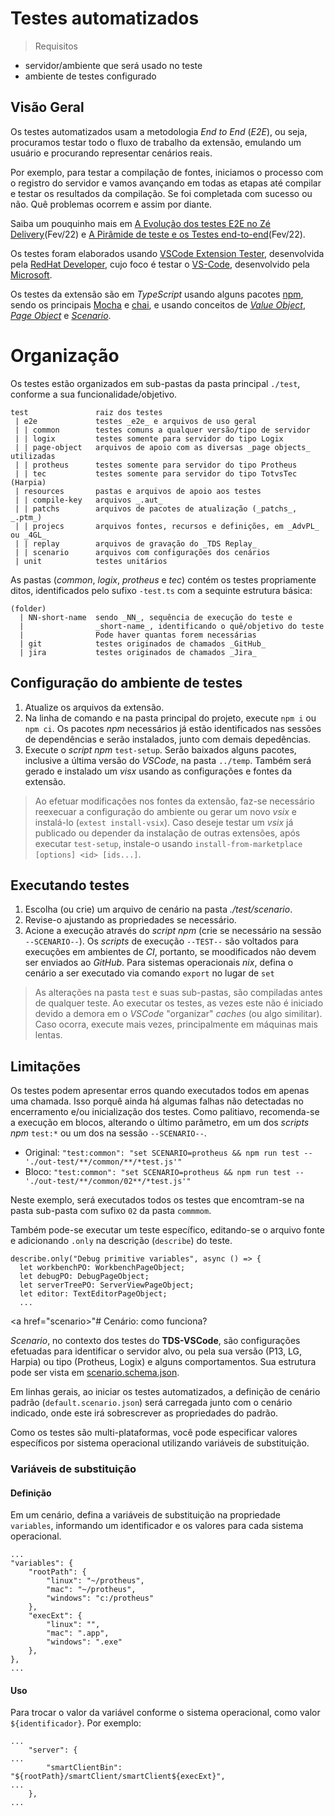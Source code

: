 # Testes automatizados

> Requisitos

- servidor/ambiente que será usado no teste
- ambiente de testes configurado

## Visão Geral

Os testes automatizados usam a metodologia _End to End_ (_E2E_), ou seja, procuramos testar todo o fluxo de trabalho da extensão, emulando um usuário e procurando representar cenários reais.

Por exemplo, para testar a compilação de fontes, iniciamos o processo com o registro do servidor e vamos avançando em todas as etapas até compilar e testar os resultados da compilação. Se foi completada com sucesso ou não. Quê problemas ocorrem e assim por diante.

Saiba um pouquinho mais em [A Evolução dos testes E2E no Zé Delivery](https://rezenha.ze.delivery/a-evolu%C3%A7%C3%A3o-dos-testes-e2e-no-z%C3%A9-delivery-894ac3781bbf)(Fev/22) e [A Pirâmide de teste e os Testes end-to-end](https://medium.com/gtsw/a-pir%C3%A2mide-de-teste-e-os-testes-end-to-end-38f77ad3d137)(Fev/22).

Os testes foram elaborados usando [VSCode Extension Tester](https://github.com/redhat-developer/vscode-extension-tester), desenvolvida pela [RedHat Developer](https://github.com/redhat-developer), cujo foco é testar o [VS-Code](https://code.visualstudio.com/), desenvolvido pela [Microsoft](https://www.microsoft.com).

Os testes da extensão são em _TypeScript_ usando alguns pacotes [npm](https://www.npmjs.com/), sendo os principais [Mocha](https://mochajs.org/api/mocha) e [chai](https://www.chaijs.com/), e usando conceitos de [_Value Object_](https://imasters.com.br/back-end/padroes-de-projeto-value-object), [_Page Object_](https://medium.com/automa%C3%A7%C3%A3o-com-batista/como-utilizar-page-objects-nos-testes-automatizados-com-appium-723468df5bf4) e [_Scenario_](#scenario).

# Organização

Os testes estão organizados em sub-pastas da pasta principal ``./test``, conforme a sua funcionalidade/objetivo.

```
test               raiz dos testes
 | e2e             testes _e2e_ e arquivos de uso geral
 | | common        testes comuns a qualquer versão/tipo de servidor
 | | logix         testes somente para servidor do tipo Logix
 | | page-object   arquivos de apoio com as diversas _page objects_ utilizadas
 | | protheus      testes somente para servidor do tipo Protheus
 | | tec           testes somente para servidor do tipo TotvsTec (Harpia)
 | resources       pastas e arquivos de apoio aos testes
 | | compile-key   arquivos _.aut_
 | | patchs        arquivos de pacotes de atualização (_patchs_, _.ptm_)
 | | projecs       arquivos fontes, recursos e definições, em _AdvPL_ ou _4GL_
 | | replay        arquivos de gravação do _TDS Replay_
 | | scenario      arquivos com configurações dos cenários
 | unit            testes unitários
```

As pastas (_common_, _logix_, _protheus_ e _tec_) contém os testes propriamente ditos, identificados pelo sufixo ``-test.ts`` com a sequinte estrutura básica:

```
(folder)
  | NN-short-name  sendo _NN_, sequência de execução do teste e
  |                _short-name_, identificando o quê/objetivo do teste
  |                Pode haver quantas forem necessárias
  | git            testes originados de chamados _GitHub_
  | jira           testes originados de chamados _Jira_
```

## Configuração do ambiente de testes

1. Atualize os arquivos da extensão.
2. Na linha de comando e na pasta principal do projeto, execute ``npm i``  ou ``npm ci``.
   Os pacotes _npm_ necessários já estão identificados nas sessões de dependências e serão instalados, junto com demais depedências.
3. Execute o _script npm_ ``test-setup``.
   Serão baixados alguns pacotes, inclusive a última versão do _VSCode_, na pasta ``../temp``.
   Também será gerado e instalado um _visx_ usando as configurações e fontes da extensão.

> Ao efetuar modificações nos fontes da extensão, faz-se necessário reexecuar a configuração do ambiente ou gerar um novo _vsix_ e instalá-lo (``extest install-vsix``).
> Caso deseje testar um _vsix_ já publicado ou depender da instalação de outras extensões, após executar ``test-setup``, instale-o usando ``install-from-marketplace [options] <id> [ids...]``.

## Executando testes

1. Escolha (ou crie) um arquivo de cenário na pasta _./test/scenario_.
2. Revise-o ajustando as propriedades se necessário.
3. Acione a execução através do _script npm_ (crie se necessário na sessão ``--SCENARIO--``). Os _scripts_ de execução ``--TEST--`` são voltados para execuções em ambientes de _CI_, portanto, se moodificados não devem ser enviados ao _GitHub_.
   Para sistemas operacionais _*nix*_, defina o cenário a ser executado via comando ``export`` no lugar de ``set``

> As alterações na pasta ``test`` e suas sub-pastas, são compiladas antes de qualquer teste.
> Ao executar os testes, as vezes este não é iniciado devido a demora em o _VSCode_ "organizar" _caches_ (ou algo similitar). Caso ocorra, execute mais vezes, principalmente em máquinas mais lentas.

## Limitações

Os testes podem apresentar erros quando executados todos em apenas uma chamada. Isso porquê ainda há algumas falhas não detectadas no encerramento e/ou inicialização dos testes. Como palitiavo, recomenda-se a execução em blocos, alterando o último parâmetro, em um dos _scripts npm_ ``test:*`` ou um dos na sessão ``--SCENARIO--``.

- Original:
  ``"test:common": "set SCENARIO=protheus && npm run test -- './out-test/**/common/**/*test.js'"``
- Bloco:
  ``"test:common": "set SCENARIO=protheus && npm run test -- './out-test/**/common/02**/*test.js'"``

Neste exemplo, será executados todos os testes que encomtram-se na pasta sub-pasta com sufixo ``02`` da pasta ``commmom``.

Também pode-se executar um teste específico, editando-se o arquivo fonte e adicionando `.only` na descrição (`describe`) do teste.

```
describe.only("Debug primitive variables", async () => {
  let workbenchPO: WorkbenchPageObject;
  let debugPO: DebugPageObject;
  let serverTreePO: ServerViewPageObject;
  let editor: TextEditorPageObject;
  ...
```

<a href="scenario>"# Cenário: como funciona?

_Scenario_, no contexto dos testes do **TDS-VSCode**, são configurações efetuadas para identificar o servidor alvo, ou pela sua versão (P13, LG, Harpia) ou tipo (Protheus, Logix) e alguns comportamentos. Sua estrutura pode ser vista em [scenario.schema.json](../schema/scenario.schema.json).

Em linhas gerais, ao iniciar os testes automatizados, a definição de cenário padrão (`default.scenario.json`) será carregada junto com o cenário indicado, onde este irá sobrescrever as propriedades do padrão.

Como os testes são multi-plataformas, você pode especificar valores específicos por sistema operacional utilizando variáveis de substituição.

### Variáveis de substituição

#### Definição

Em um cenário, defina a variáveis de substituição na propriedade ``variables``, informando um identificador e os valores para cada sistema operacional.

```
...
"variables": {
	"rootPath": {
		"linux": "~/protheus",
		"mac": "~/protheus",
		"windows": "c:/protheus"
	},
	"execExt": {
		"linux": "",
		"mac": ".app",
		"windows": ".exe"
	},
},
...
```

#### Uso

Para trocar o valor da variável conforme o sistema operacional, como valor ``${identificador}``. Por exemplo:
```
...
	"server": {
...
		"smartClientBin": "${rootPath}/smartClient/smartClient${execExt}",
...
	},
...
```